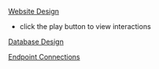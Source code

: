 [Website Design](https://www.figma.com/design/2PD8ZCrmRw6LaC0ECjgqRO/GradeBuddy-Design?node-id=0-1&t=N9KFU9noLo3fqZxh-1)
- click the play button to view interactions

[Database Design](https://docs.google.com/document/d/1rd_2jKJ93I9NVzThcwdelBP-8HjY1iQuSDMeoJHncUg/edit?usp=sharing)

[Endpoint Connections](https://docs.google.com/document/d/1nucq-Yj7oEHlJmo-WTS-wiJUt1k2SKmdcVKDhbHdlxU/edit?usp=sharing)
